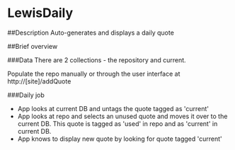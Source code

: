 # LewisDaily


##Description
Auto-generates and displays a daily quote

##Brief overview

###Data
There are 2 collections - the repository and current.

Populate the repo manually or through the user interface at http://[site]/addQuote

###Daily job
* App looks at current DB and untags the quote tagged as 'current'
* App looks at repo and selects an unused quote and moves it over to the current DB. This quote is tagged as 'used' in repo and as 'current' in current DB. 
* App knows to display new quote by looking for quote tagged 'current'
